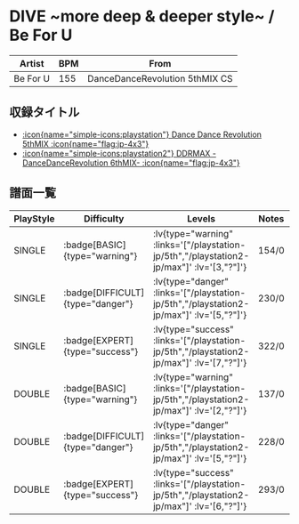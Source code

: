 # DIVE \~more deep & deeper style\~ / Be For U

|Artist|BPM|From|
|------|---|----|
|Be For U|155|DanceDanceRevolution 5thMIX CS|

## 収録タイトル

- [ :icon{name="simple-icons:playstation"} Dance Dance Revolution 5thMIX :icon{name="flag:jp-4x3"} ](/playstation-jp/5th)
- [ :icon{name="simple-icons:playstation2"} DDRMAX -DanceDanceRevolution 6thMIX- :icon{name="flag:jp-4x3"} ](/playstation2-jp/max)

## 譜面一覧

|PlayStyle|Difficulty|Levels|Notes|Movie|
|---------|----------|------|-----|-----|
|SINGLE| :badge[BASIC]{type="warning"} | :lv{type="warning" :links='["/playstation-jp/5th","/playstation2-jp/max"]' :lv='[3,"?"]'} |154/0||
|SINGLE| :badge[DIFFICULT]{type="danger"} | :lv{type="danger" :links='["/playstation-jp/5th","/playstation2-jp/max"]' :lv='[5,"?"]'} |230/0||
|SINGLE| :badge[EXPERT]{type="success"} | :lv{type="success" :links='["/playstation-jp/5th","/playstation2-jp/max"]' :lv='[7,"?"]'} |322/0||
|DOUBLE| :badge[BASIC]{type="warning"} | :lv{type="warning" :links='["/playstation-jp/5th","/playstation2-jp/max"]' :lv='[2,"?"]'} |137/0||
|DOUBLE| :badge[DIFFICULT]{type="danger"} | :lv{type="danger" :links='["/playstation-jp/5th","/playstation2-jp/max"]' :lv='[5,"?"]'} |228/0||
|DOUBLE| :badge[EXPERT]{type="success"} | :lv{type="success" :links='["/playstation-jp/5th","/playstation2-jp/max"]' :lv='[6,"?"]'} |293/0||
